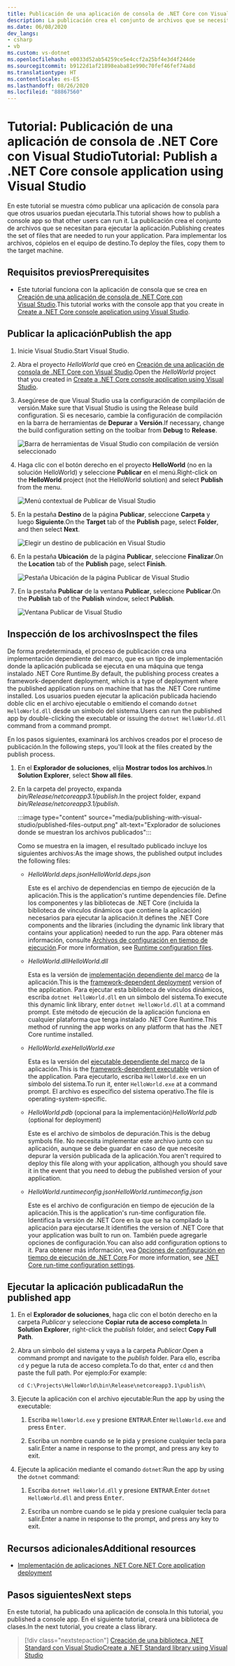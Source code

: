 ```yaml
---
title: Publicación de una aplicación de consola de .NET Core con Visual Studio
description: La publicación crea el conjunto de archivos que se necesitan para ejecutar una aplicación de .NET Core.
ms.date: 06/08/2020
dev_langs:
- csharp
- vb
ms.custom: vs-dotnet
ms.openlocfilehash: e0033d52ab54259ce5e4ccf2a25bf4e3d4f244de
ms.sourcegitcommit: b9122d1af21898eaba81e990c70fef46fef74a8d
ms.translationtype: HT
ms.contentlocale: es-ES
ms.lasthandoff: 08/26/2020
ms.locfileid: "88867560"
---
```

# <a name="tutorial-publish-a-net-core-console-application-using-visual-studio"></a><span data-ttu-id="36bfe-103">Tutorial: Publicación de una aplicación de consola de .NET Core con Visual Studio</span><span class="sxs-lookup"><span data-stu-id="36bfe-103">Tutorial: Publish a .NET Core console application using Visual Studio</span></span>

<span data-ttu-id="36bfe-104">En este tutorial se muestra cómo publicar una aplicación de consola para que otros usuarios puedan ejecutarla.</span><span class="sxs-lookup"><span data-stu-id="36bfe-104">This tutorial shows how to publish a console app so that other users can run it.</span></span> <span data-ttu-id="36bfe-105">La publicación crea el conjunto de archivos que se necesitan para ejecutar la aplicación.</span><span class="sxs-lookup"><span data-stu-id="36bfe-105">Publishing creates the set of files that are needed to run your application.</span></span> <span data-ttu-id="36bfe-106">Para implementar los archivos, cópielos en el equipo de destino.</span><span class="sxs-lookup"><span data-stu-id="36bfe-106">To deploy the files, copy them to the target machine.</span></span>

## <a name="prerequisites"></a><span data-ttu-id="36bfe-107">Requisitos previos</span><span class="sxs-lookup"><span data-stu-id="36bfe-107">Prerequisites</span></span>

- <span data-ttu-id="36bfe-108">Este tutorial funciona con la aplicación de consola que se crea en [Creación de una aplicación de consola de .NET Core con Visual Studio](with-visual-studio.md).</span><span class="sxs-lookup"><span data-stu-id="36bfe-108">This tutorial works with the console app that you create in [Create a .NET Core console application using Visual Studio](with-visual-studio.md).</span></span>

## <a name="publish-the-app"></a><span data-ttu-id="36bfe-109">Publicar la aplicación</span><span class="sxs-lookup"><span data-stu-id="36bfe-109">Publish the app</span></span>

1. <span data-ttu-id="36bfe-110">Inicie Visual Studio.</span><span class="sxs-lookup"><span data-stu-id="36bfe-110">Start Visual Studio.</span></span>

1. <span data-ttu-id="36bfe-111">Abra el proyecto *HelloWorld* que creó en [Creación de una aplicación de consola de .NET Core con Visual Studio](with-visual-studio.md).</span><span class="sxs-lookup"><span data-stu-id="36bfe-111">Open the *HelloWorld* project that you created in [Create a .NET Core console application using Visual Studio](with-visual-studio.md).</span></span>

1. <span data-ttu-id="36bfe-112">Asegúrese de que Visual Studio usa la configuración de compilación de versión.</span><span class="sxs-lookup"><span data-stu-id="36bfe-112">Make sure that Visual Studio is using the Release build configuration.</span></span> <span data-ttu-id="36bfe-113">Si es necesario, cambie la configuración de compilación en la barra de herramientas de **Depurar** a **Versión**.</span><span class="sxs-lookup"><span data-stu-id="36bfe-113">If necessary, change the build configuration setting on the toolbar from **Debug** to **Release**.</span></span>

   ![Barra de herramientas de Visual Studio con compilación de versión seleccionado](media/publishing-with-visual-studio/visual-studio-toolbar-release.png)

1. <span data-ttu-id="36bfe-115">Haga clic con el botón derecho en el proyecto **HelloWorld** (no en la solución HelloWorld) y seleccione **Publicar** en el menú.</span><span class="sxs-lookup"><span data-stu-id="36bfe-115">Right-click on the **HelloWorld** project (not the HelloWorld solution) and select **Publish** from the menu.</span></span>

   ![Menú contextual de Publicar de Visual Studio](media/publishing-with-visual-studio/publish-context-menu.png)

1. <span data-ttu-id="36bfe-117">En la pestaña **Destino** de la página **Publicar**, seleccione **Carpeta** y luego **Siguiente**.</span><span class="sxs-lookup"><span data-stu-id="36bfe-117">On the **Target** tab of the **Publish** page, select **Folder**, and then select **Next**.</span></span>

   ![Elegir un destino de publicación en Visual Studio](media/publishing-with-visual-studio/pick-publish-target.png)

1. <span data-ttu-id="36bfe-119">En la pestaña **Ubicación** de la página **Publicar**, seleccione **Finalizar**.</span><span class="sxs-lookup"><span data-stu-id="36bfe-119">On the **Location** tab of the **Publish** page, select **Finish**.</span></span>

   ![Pestaña Ubicación de la página Publicar de Visual Studio](media/publishing-with-visual-studio/publish-page-loc-tab.png)

1. <span data-ttu-id="36bfe-121">En la pestaña **Publicar** de la ventana **Publicar**, seleccione **Publicar**.</span><span class="sxs-lookup"><span data-stu-id="36bfe-121">On the **Publish** tab of the **Publish** window, select **Publish**.</span></span>

   ![Ventana Publicar de Visual Studio](media/publishing-with-visual-studio/publish-page.png)

## <a name="inspect-the-files"></a><span data-ttu-id="36bfe-123">Inspección de los archivos</span><span class="sxs-lookup"><span data-stu-id="36bfe-123">Inspect the files</span></span>

<span data-ttu-id="36bfe-124">De forma predeterminada, el proceso de publicación crea una implementación dependiente del marco, que es un tipo de implementación donde la aplicación publicada se ejecuta en una máquina que tenga instalado .NET Core Runtime.</span><span class="sxs-lookup"><span data-stu-id="36bfe-124">By default, the publishing process creates a framework-dependent deployment, which is a type of deployment where the published application runs on machine that has the .NET Core runtime installed.</span></span> <span data-ttu-id="36bfe-125">Los usuarios pueden ejecutar la aplicación publicada haciendo doble clic en el archivo ejecutable o emitiendo el comando `dotnet HelloWorld.dll` desde un símbolo del sistema.</span><span class="sxs-lookup"><span data-stu-id="36bfe-125">Users can run the published app by double-clicking the executable or issuing the `dotnet HelloWorld.dll` command from a command prompt.</span></span>

<span data-ttu-id="36bfe-126">En los pasos siguientes, examinará los archivos creados por el proceso de publicación.</span><span class="sxs-lookup"><span data-stu-id="36bfe-126">In the following steps, you'll look at the files created by the publish process.</span></span>

1. <span data-ttu-id="36bfe-127">En el **Explorador de soluciones**, elija **Mostrar todos los archivos**.</span><span class="sxs-lookup"><span data-stu-id="36bfe-127">In **Solution Explorer**, select **Show all files**.</span></span>

1. <span data-ttu-id="36bfe-128">En la carpeta del proyecto, expanda *bin/Release/netcoreapp3.1/publish*.</span><span class="sxs-lookup"><span data-stu-id="36bfe-128">In the project folder, expand *bin/Release/netcoreapp3.1/publish*.</span></span>

   :::image type="content" source="media/publishing-with-visual-studio/published-files-output.png" alt-text="Explorador de soluciones donde se muestran los archivos publicados":::

   <span data-ttu-id="36bfe-130">Como se muestra en la imagen, el resultado publicado incluye los siguientes archivos:</span><span class="sxs-lookup"><span data-stu-id="36bfe-130">As the image shows, the published output includes the following files:</span></span>

   * <span data-ttu-id="36bfe-131">*HelloWorld.deps.json*</span><span class="sxs-lookup"><span data-stu-id="36bfe-131">*HelloWorld.deps.json*</span></span>

      <span data-ttu-id="36bfe-132">Este es el archivo de dependencias en tiempo de ejecución de la aplicación.</span><span class="sxs-lookup"><span data-stu-id="36bfe-132">This is the application's runtime dependencies file.</span></span> <span data-ttu-id="36bfe-133">Define los componentes y las bibliotecas de .NET Core (incluida la biblioteca de vínculos dinámicos que contiene la aplicación) necesarios para ejecutar la aplicación.</span><span class="sxs-lookup"><span data-stu-id="36bfe-133">It defines the .NET Core components and the libraries (including the dynamic link library that contains your application) needed to run the app.</span></span> <span data-ttu-id="36bfe-134">Para obtener más información, consulte [Archivos de configuración en tiempo de ejecución](https://github.com/dotnet/cli/blob/85ca206d84633d658d7363894c4ea9d59e515c1a/Documentation/specs/runtime-configuration-file.md).</span><span class="sxs-lookup"><span data-stu-id="36bfe-134">For more information, see [Runtime configuration files](https://github.com/dotnet/cli/blob/85ca206d84633d658d7363894c4ea9d59e515c1a/Documentation/specs/runtime-configuration-file.md).</span></span>

   * <span data-ttu-id="36bfe-135">*HelloWorld.dll*</span><span class="sxs-lookup"><span data-stu-id="36bfe-135">*HelloWorld.dll*</span></span>

      <span data-ttu-id="36bfe-136">Esta es la versión de [implementación dependiente del marco](../deploying/deploy-with-cli.md#framework-dependent-deployment) de la aplicación.</span><span class="sxs-lookup"><span data-stu-id="36bfe-136">This is the [framework-dependent deployment](../deploying/deploy-with-cli.md#framework-dependent-deployment) version of the application.</span></span> <span data-ttu-id="36bfe-137">Para ejecutar esta biblioteca de vínculos dinámicos, escriba `dotnet HelloWorld.dll` en un símbolo del sistema.</span><span class="sxs-lookup"><span data-stu-id="36bfe-137">To execute this dynamic link library, enter `dotnet HelloWorld.dll` at a command prompt.</span></span> <span data-ttu-id="36bfe-138">Este método de ejecución de la aplicación funciona en cualquier plataforma que tenga instalado .NET Core Runtime.</span><span class="sxs-lookup"><span data-stu-id="36bfe-138">This method of running the app works on any platform that has the .NET Core runtime installed.</span></span>

   * <span data-ttu-id="36bfe-139">*HelloWorld.exe*</span><span class="sxs-lookup"><span data-stu-id="36bfe-139">*HelloWorld.exe*</span></span>

      <span data-ttu-id="36bfe-140">Esta es la versión del [ejecutable dependiente del marco](../deploying/deploy-with-cli.md#framework-dependent-executable) de la aplicación.</span><span class="sxs-lookup"><span data-stu-id="36bfe-140">This is the [framework-dependent executable](../deploying/deploy-with-cli.md#framework-dependent-executable) version of the application.</span></span> <span data-ttu-id="36bfe-141">Para ejecutarlo, escriba `HelloWorld.exe` en un símbolo del sistema.</span><span class="sxs-lookup"><span data-stu-id="36bfe-141">To run it, enter `HelloWorld.exe` at a command prompt.</span></span> <span data-ttu-id="36bfe-142">El archivo es específico del sistema operativo.</span><span class="sxs-lookup"><span data-stu-id="36bfe-142">The file is operating-system-specific.</span></span>

   * <span data-ttu-id="36bfe-143">*HelloWorld.pdb* (opcional para la implementación)</span><span class="sxs-lookup"><span data-stu-id="36bfe-143">*HelloWorld.pdb* (optional for deployment)</span></span>

      <span data-ttu-id="36bfe-144">Este es el archivo de símbolos de depuración.</span><span class="sxs-lookup"><span data-stu-id="36bfe-144">This is the debug symbols file.</span></span> <span data-ttu-id="36bfe-145">No necesita implementar este archivo junto con su aplicación, aunque se debe guardar en caso de que necesite depurar la versión publicada de la aplicación.</span><span class="sxs-lookup"><span data-stu-id="36bfe-145">You aren't required to deploy this file along with your application, although you should save it in the event that you need to debug the published version of your application.</span></span>

   * <span data-ttu-id="36bfe-146">*HelloWorld.runtimeconfig.json*</span><span class="sxs-lookup"><span data-stu-id="36bfe-146">*HelloWorld.runtimeconfig.json*</span></span>

      <span data-ttu-id="36bfe-147">Este es el archivo de configuración en tiempo de ejecución de la aplicación.</span><span class="sxs-lookup"><span data-stu-id="36bfe-147">This is the application's run-time configuration file.</span></span> <span data-ttu-id="36bfe-148">Identifica la versión de .NET Core en la que se ha compilado la aplicación para ejecutarse.</span><span class="sxs-lookup"><span data-stu-id="36bfe-148">It identifies the version of .NET Core that your application was built to run on.</span></span> <span data-ttu-id="36bfe-149">También puede agregarle opciones de configuración.</span><span class="sxs-lookup"><span data-stu-id="36bfe-149">You can also add configuration options to it.</span></span> <span data-ttu-id="36bfe-150">Para obtener más información, vea [Opciones de configuración en tiempo de ejecución de .NET Core](../run-time-config/index.md#runtimeconfigjson).</span><span class="sxs-lookup"><span data-stu-id="36bfe-150">For more information, see [.NET Core run-time configuration settings](../run-time-config/index.md#runtimeconfigjson).</span></span>

## <a name="run-the-published-app"></a><span data-ttu-id="36bfe-151">Ejecutar la aplicación publicada</span><span class="sxs-lookup"><span data-stu-id="36bfe-151">Run the published app</span></span>

1. <span data-ttu-id="36bfe-152">En el **Explorador de soluciones**, haga clic con el botón derecho en la carpeta *Publicar* y seleccione **Copiar ruta de acceso completa**.</span><span class="sxs-lookup"><span data-stu-id="36bfe-152">In **Solution Explorer**, right-click the *publish* folder, and select **Copy Full Path**.</span></span>

1. <span data-ttu-id="36bfe-153">Abra un símbolo del sistema y vaya a la carpeta *Publicar*.</span><span class="sxs-lookup"><span data-stu-id="36bfe-153">Open a command prompt and navigate to the *publish* folder.</span></span> <span data-ttu-id="36bfe-154">Para ello, escriba `cd` y pegue la ruta de acceso completa.</span><span class="sxs-lookup"><span data-stu-id="36bfe-154">To do that, enter `cd` and then paste the full path.</span></span> <span data-ttu-id="36bfe-155">Por ejemplo:</span><span class="sxs-lookup"><span data-stu-id="36bfe-155">For example:</span></span>

   ```console
   cd C:\Projects\HelloWorld\bin\Release\netcoreapp3.1\publish\
   ```

1. <span data-ttu-id="36bfe-156">Ejecute la aplicación con el archivo ejecutable:</span><span class="sxs-lookup"><span data-stu-id="36bfe-156">Run the app by using the executable:</span></span>

   1. <span data-ttu-id="36bfe-157">Escriba `HelloWorld.exe` y presione <kbd>ENTRAR</kbd>.</span><span class="sxs-lookup"><span data-stu-id="36bfe-157">Enter `HelloWorld.exe` and press <kbd>Enter</kbd>.</span></span>

   1. <span data-ttu-id="36bfe-158">Escriba un nombre cuando se le pida y presione cualquier tecla para salir.</span><span class="sxs-lookup"><span data-stu-id="36bfe-158">Enter a name in response to the prompt, and press any key to exit.</span></span>

1. <span data-ttu-id="36bfe-159">Ejecute la aplicación mediante el comando `dotnet`:</span><span class="sxs-lookup"><span data-stu-id="36bfe-159">Run the app by using the `dotnet` command:</span></span>

   1. <span data-ttu-id="36bfe-160">Escriba `dotnet HelloWorld.dll` y presione <kbd>ENTRAR</kbd>.</span><span class="sxs-lookup"><span data-stu-id="36bfe-160">Enter `dotnet HelloWorld.dll` and press <kbd>Enter</kbd>.</span></span>

   1. <span data-ttu-id="36bfe-161">Escriba un nombre cuando se le pida y presione cualquier tecla para salir.</span><span class="sxs-lookup"><span data-stu-id="36bfe-161">Enter a name in response to the prompt, and press any key to exit.</span></span>

## <a name="additional-resources"></a><span data-ttu-id="36bfe-162">Recursos adicionales</span><span class="sxs-lookup"><span data-stu-id="36bfe-162">Additional resources</span></span>

- [<span data-ttu-id="36bfe-163">Implementación de aplicaciones .NET Core</span><span class="sxs-lookup"><span data-stu-id="36bfe-163">.NET Core application deployment</span></span>](../deploying/index.md)

## <a name="next-steps"></a><span data-ttu-id="36bfe-164">Pasos siguientes</span><span class="sxs-lookup"><span data-stu-id="36bfe-164">Next steps</span></span>

<span data-ttu-id="36bfe-165">En este tutorial, ha publicado una aplicación de consola.</span><span class="sxs-lookup"><span data-stu-id="36bfe-165">In this tutorial, you published a console app.</span></span> <span data-ttu-id="36bfe-166">En el siguiente tutorial, creará una biblioteca de clases.</span><span class="sxs-lookup"><span data-stu-id="36bfe-166">In the next tutorial, you create a class library.</span></span>

> [!div class="nextstepaction"]
> [<span data-ttu-id="36bfe-167">Creación de una biblioteca .NET Standard con Visual Studio</span><span class="sxs-lookup"><span data-stu-id="36bfe-167">Create a .NET Standard library using Visual Studio</span></span>](library-with-visual-studio.md)
